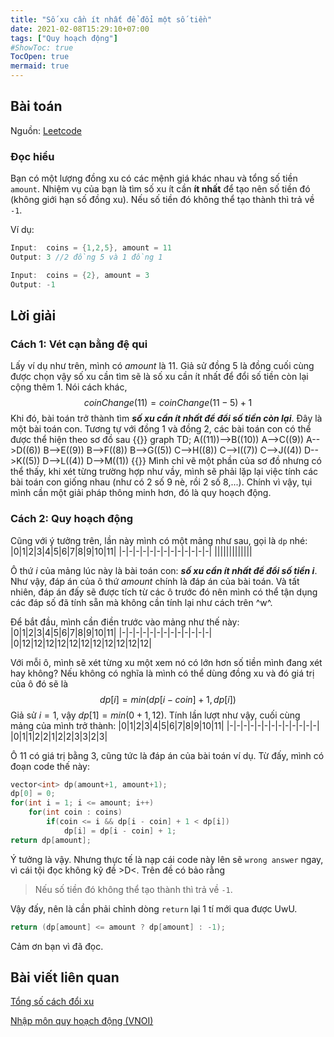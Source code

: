 ```yaml
---
title: "Số xu cần ít nhất để đổi một số tiền"
date: 2021-02-08T15:29:10+07:00
tags: ["Quy hoạch động"]
#ShowToc: true
TocOpen: true
mermaid: true
---
```

## Bài toán
Nguồn: [Leetcode](https://leetcode.com/problems/coin-change/)
### Đọc hiểu
Bạn có một lượng đồng xu có các mệnh giá khác nhau và tổng số tiền `amount`. Nhiệm vụ của bạn là tìm số xu ít cần **ít nhất** để tạo nên số tiền đó (không giới hạn số đồng xu). Nếu số tiền đó không thể tạo thành thì trả về `-1`.

Ví dụ:
```cpp
Input:  coins = {1,2,5}, amount = 11
Output: 3 //2 đồng 5 và 1 đồng 1
```
```cpp
Input:  coins = {2}, amount = 3
Output: -1 
```
## Lời giải
### Cách 1: Vét cạn bằng đệ qui
Lấy ví dụ như trên, mình có *amount* là 11. Giả sử đồng 5 là đồng cuối cùng được chọn vậy số xu cần tìm sẽ là số xu cần ít nhất để đổi số tiền còn lại cộng thêm 1. Nói cách khác,
$$ coinChange(11) = coinChange(11 - 5) + 1$$
Khi đó, bài toán trở thành tìm ***số xu cần ít nhất để đổi số tiền còn lại***. Đây là một bài toán con. Tương tự với đồng 1 và đồng 2, các bài toán con có thể được thể hiện theo sơ đồ sau
{{<mermaid>}}
graph TD;
    A((11))-->B((10))
    A-->C((9))
    A-->D((6))
    B-->E((9))
    B-->F((8))
    B-->G((5))
    C-->H((8))
    C-->I((7))
    C-->J((4))
    D-->K((5))
    D-->L((4))
    D-->M((1))
{{</mermaid>}}
Mình chỉ vẽ một phần của sơ đồ nhưng có thể thấy, khi xét từng trường hợp như vầy, mình sẽ phải lặp lại việc tính các bài toán con giống nhau (như có 2 số 9 nè, rồi 2 số 8,...). Chính vì vậy, tụi mình cần một giải pháp thông minh hơn, đó là quy hoạch động.
### Cách 2: Quy hoạch động
Cũng với ý tưởng trên, lần này mình có một mảng như sau, gọi là `dp` nhé:
|0|1|2|3|4|5|6|7|8|9|10|11|
|-|-|-|-|-|-|-|-|-|-|-|-|-|
|||||||||||||

Ô thứ $i$ của mảng lúc này là bài toán con: ***số xu cần ít nhất để đổi số tiền $i$***. Như vậy, đáp án của ô thứ *amount* chính là đáp án của bài toán. Và tất nhiên, đáp án đấy sẽ được tích từ các ô trước đó nên mình có thể tận dụng các đáp số đã tính sẵn mà không cần tính lại như cách trên ^w^. 

Để bắt đầu, mình cần điền trước vào mảng như thế này:
|0|1|2|3|4|5|6|7|8|9|10|11|
|-|-|-|-|-|-|-|-|-|-|-|-|-|
|0|12|12|12|12|12|12|12|12|12|12|12|

Với mỗi ô, mình sẽ xét từng xu một xem nó có lớn hơn số tiền mình đang xét hay không? Nếu không có nghĩa là mình có thể dùng đồng xu và đó giá trị của ô đó sẽ là $$dp[i] = min(dp[i-coin] + 1,dp[i])$$
Giả sử $i = 1$, vậy $dp[1] = min(0+1, 12)$. Tính lần lượt như vậy, cuối cùng mảng của mình trở thành:
|0|1|2|3|4|5|6|7|8|9|10|11|
|-|-|-|-|-|-|-|-|-|-|-|-|-|
|0|1|1|2|2|1|2|2|3|3|2|3|

Ô 11 có giá trị bằng 3, cũng tức là đáp án của bài toán ví dụ. Từ đấy, mình có đoạn code thế này:
```cpp
vector<int> dp(amount+1, amount+1);
dp[0] = 0;
for(int i = 1; i <= amount; i++)
    for(int coin : coins)
        if(coin <= i && dp[i - coin] + 1 < dp[i])
            dp[i] = dp[i - coin] + 1;
return dp[amount];
```
Ý tưởng là vậy. Nhưng thực tế là nạp cái code này lên sẽ `wrong answer` ngay, vì cái tội đọc không kỹ đề >D<. Trên đề có bảo rằng 
>Nếu số tiền đó không thể tạo thành thì trả về `-1`.

Vậy đấy, nên là cần phải chỉnh dòng `return` lại 1 tí mới qua được UwU. 
```cpp
return (dp[amount] <= amount ? dp[amount] : -1);
```
Cảm ơn bạn vì đã đọc.
## Bài viết liên quan
[Tổng số cách đổi xu](post/CountChange.md)

[Nhập môn quy hoạch động (VNOI)](https://vnoi.info/wiki/translate/topcoder/dynamic-programming.md)